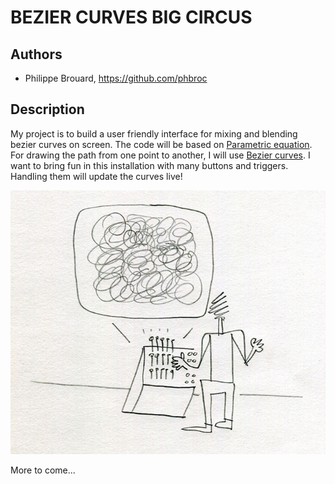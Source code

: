 # BEZIER CURVES BIG CIRCUS

## Authors
- Philippe Brouard, https://github.com/phbroc

## Description
My project is to build a user friendly interface for mixing and blending bezier curves on screen. The code will be based on [Parametric equation](http://en.wikipedia.org/wiki/Parametric_equation). For drawing the path from one point to another, I will use [Bezier curves](http://en.wikipedia.org/wiki/Bézier_curve). I want to bring fun in this installation with many buttons and triggers. Handling them will update the curves live!

![Installation](project_images/installation.jpg?raw=true "Installation")

More to come...

